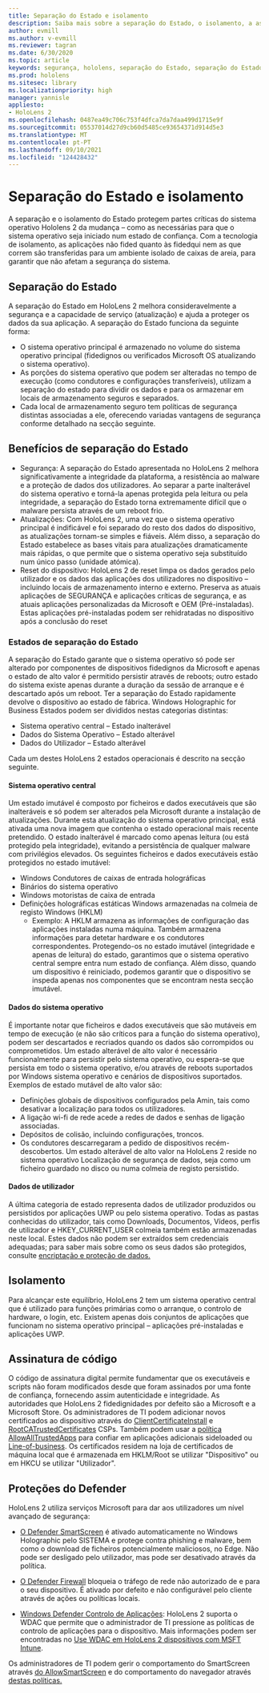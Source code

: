 ```yaml
---
title: Separação do Estado e isolamento
description: Saiba mais sobre a separação do Estado, o isolamento, a assinatura de códigos e as aplicações de defesa no seu HoloLens dispositivo de realidade mista 2.
author: evmill
ms.author: v-evmill
ms.reviewer: tagran
ms.date: 6/30/2020
ms.topic: article
keywords: segurança, hololens, separação do Estado, separação do Estado e isolamento, hololens2 segurança, visão geral de segurança, arquitetura de segurança, arquitetura, hololens 2 arquitetura
ms.prod: hololens
ms.sitesec: library
ms.localizationpriority: high
manager: yannisle
appliesto:
- HoloLens 2
ms.openlocfilehash: 0487ea49c706c753f4dfca7da7daa499d1715e9f
ms.sourcegitcommit: 05537014d27d9cb60d5485ce93654371d914d5e3
ms.translationtype: MT
ms.contentlocale: pt-PT
ms.lasthandoff: 09/10/2021
ms.locfileid: "124428432"
---
```

# <a name="state-separation-and-isolation"></a>Separação do Estado e isolamento

A separação e o isolamento do Estado protegem partes críticas do sistema operativo Hololens 2 da mudança – como as necessárias para que o sistema operativo seja iniciado num estado de confiança. Com a tecnologia de isolamento, as aplicações não fided quanto às fidedqui nem as que correm são transferidas para um ambiente isolado de caixas de areia, para garantir que não afetam a segurança do sistema.

## <a name="state-separation"></a>Separação do Estado

A separação do Estado em HoloLens 2 melhora consideravelmente a segurança e a capacidade de serviço (atualização) e ajuda a proteger os dados da sua aplicação.  A separação do Estado funciona da seguinte forma:
  * O sistema operativo principal é armazenado no volume do sistema operativo principal (fidedignos ou verificados Microsoft OS atualizando o sistema operativo).
  * As porções do sistema operativo que podem ser alteradas no tempo de execução (como condutores e configurações transferíveis), utilizam a separação do estado para dividir os dados e para os armazenar em locais de armazenamento seguros e separados.
  * Cada local de armazenamento seguro tem políticas de segurança distintas associadas a ele, oferecendo variadas vantagens de segurança conforme detalhado na secção seguinte.

## <a name="state-separation-benefits"></a>Benefícios de separação do Estado

  * Segurança: A separação do Estado apresentada no HoloLens 2 melhora significativamente a integridade da plataforma, a resistência ao malware e a proteção de dados dos utilizadores. Ao separar a parte inalterável do sistema operativo e torná-la apenas protegida pela leitura ou pela integridade, a separação do Estado torna extremamente difícil que o malware persista através de um reboot frio. 
  * Atualizações: Com HoloLens 2, uma vez que o sistema operativo principal é indificável e foi separado do resto dos dados do dispositivo, as atualizações tornam-se simples e fiáveis.  Além disso, a separação do Estado estabelece as bases vitais para atualizações dramaticamente mais rápidas, o que permite que o sistema operativo seja substituído num único passo (unidade atómica).
  * Reset do dispositivo: HoloLens 2 de reset limpa os dados gerados pelo utilizador e os dados das aplicações dos utilizadores no dispositivo – incluindo locais de armazenamento interno e externo. Preserva as atuais aplicações de SEGURANÇA e aplicações críticas de segurança, e as atuais aplicações personalizadas da Microsoft e OEM (Pré-instaladas). Estas aplicações pré-instaladas podem ser rehidratadas no dispositivo após a conclusão do reset

### <a name="state-separation-states"></a>Estados de separação do Estado

A separação do Estado garante que o sistema operativo só pode ser alterado por componentes de dispositivos fidedignos da Microsoft e apenas o estado de alto valor é permitido persistir através de reboots; outro estado do sistema existe apenas durante a duração da sessão de arranque e é descartado após um reboot. Ter a separação do Estado rapidamente devolve o dispositivo ao estado de fábrica. Windows Holographic for Business Estados podem ser divididos nestas categorias distintas:
  * Sistema operativo central – Estado inalterável
  * Dados do Sistema Operativo – Estado alterável 
  * Dados do Utilizador – Estado alterável

Cada um destes HoloLens 2 estados operacionais é descrito na secção seguinte.

#### <a name="core-operating-system"></a>Sistema operativo central

Um estado imutável é composto por ficheiros e dados executáveis que são inalteráveis e só podem ser alterados pela Microsoft durante a instalação de atualizações. Durante esta atualização do sistema operativo principal, está ativada uma nova imagem que contenha o estado operacional mais recente pretendido.
O estado inalterável é marcado como apenas leitura (ou está protegido pela integridade), evitando a persistência de qualquer malware com privilégios elevados. Os seguintes ficheiros e dados executáveis estão protegidos no estado imutável:
  * Windows Condutores de caixas de entrada holográficas
  * Binários do sistema operativo
  * Windows motoristas de caixa de entrada
  * Definições holográficas estáticas Windows armazenadas na colmeia de registo Windows (HKLM)
    * Exemplo: A HKLM armazena as informações de configuração das aplicações instaladas numa máquina. Também armazena informações para detetar hardware e os condutores correspondentes.
Protegendo-os no estado imutável (integridade e apenas de leitura) do estado, garantimos que o sistema operativo central sempre entra num estado de confiança. Além disso, quando um dispositivo é reiniciado, podemos garantir que o dispositivo se inspeda apenas nos componentes que se encontram nesta secção imutável. 

#### <a name="operating-system-data"></a>Dados do sistema operativo 

É importante notar que ficheiros e dados executáveis que são mutáveis em tempo de execução (e não são críticos para a função do sistema operativo), podem ser descartados e recriados quando os dados são corrompidos ou comprometidos. Um estado alterável de alto valor é necessário funcionalmente para persistir pelo sistema operativo, ou espera-se que persista em todo o sistema operativo, e/ou através de reboots suportados por Windows sistema operativo e cenários de dispositivos suportados. Exemplos de estado mutável de alto valor são:
  * Definições globais de dispositivos configurados pela Amin, tais como desativar a localização para todos os utilizadores.
  * A ligação wi-fi de rede acede a redes de dados e senhas de ligação associadas.
  * Depósitos de colisão, incluindo configurações, troncos.
  * Os condutores descarregaram a pedido de dispositivos recém-descobertos.
Um estado alterável de alto valor na HoloLens 2 reside no sistema operativo Localização de segurança de dados, seja como um ficheiro guardado no disco ou numa colmeia de registo persistido.

#### <a name="user-data"></a>Dados de utilizador

A última categoria de estado representa dados de utilizador produzidos ou persistidos por aplicações UWP ou pelo sistema operativo. Todas as pastas conhecidas do utilizador, tais como Downloads, Documentos, Vídeos, perfis de utilizador e HKEY_CURRENT_USER colmeia também estão armazenadas neste local. Estes dados não podem ser extraídos sem credenciais adequadas; para saber mais sobre como os seus dados são protegidos, consulte [encriptação e proteção de dados.](security-encryption-data-protection.md)

##  <a name="isolation"></a>Isolamento

Para alcançar este equilíbrio, HoloLens 2 tem um sistema operativo central que é utilizado para funções primárias como o arranque, o controlo de hardware, o login, etc. Existem apenas dois conjuntos de aplicações que funcionam no sistema operativo principal – aplicações pré-instaladas e aplicações UWP.

## <a name="code-signing"></a>Assinatura de código

O código de assinatura digital permite fundamentar que os executáveis e scripts não foram modificados desde que foram assinados por uma fonte de confiança, fornecendo assim autenticidade e integridade. As autoridades que HoloLens 2 fidedignidades por defeito são a Microsoft e a Microsoft Store. Os administradores de TI podem adicionar novos certificados ao dispositivo através do [ClientCertificateInstall](/windows/client-management/mdm/clientcertificateinstall-csp) e [RootCATrustedCertificates](/windows/client-management/mdm/rootcacertificates-csp) CSPs. Também podem usar a [política AllowAllTrustedApps](/windows/client-management/mdm/policy-csp-applicationmanagement#applicationmanagement-allowalltrustedapps) para confiar em aplicações adicionais sideloaded ou [Line-of-business](/intune/apps/lob-apps-windows). Os certificados residem na loja de certificados de máquina local que é armazenada em HKLM/Root se utilizar "Dispositivo" ou em HKCU se utilizar "Utilizador".

## <a name="defender-protections"></a>Proteções do Defender
HoloLens 2 utiliza serviços Microsoft para dar aos utilizadores um nível avançado de segurança:

* [O Defender SmartScreen](/windows/security/threat-protection/microsoft-defender-smartscreen/microsoft-defender-smartscreen-overview) é ativado automaticamente no Windows Holographic pelo SISTEMA e protege contra phishing e malware, bem como o download de ficheiros potencialmente maliciosos, no Edge. Não pode ser desligado pelo utilizador, mas pode ser desativado através da política.

* [O Defender Firewall](/windows/security/threat-protection/windows-firewall/windows-firewall-with-advanced-security) bloqueia o tráfego de rede não autorizado de e para o seu dispositivo. É ativado por defeito e não configurável pelo cliente através de ações ou políticas locais. 

* [Windows Defender Controlo de Aplicações](/windows/security/threat-protection/windows-defender-application-control/wdac-and-applocker-overview): HoloLens 2 suporta o WDAC que permite que o administrador de TI pressione as políticas de controlo de aplicações para o dispositivo. Mais informações podem ser encontradas no [Use WDAC em HoloLens 2 dispositivos com MSFT Intune](/mem/intune/configuration/custom-profile-hololens). 

Os administradores de TI podem gerir o comportamento do SmartScreen através [do AllowSmartScreen](/windows/client-management/mdm/policy-csp-browser#browser-allowsmartscreen) e do comportamento do navegador através [destas políticas.](/windows/client-management/mdm/policy-csps-supported-by-hololens2) 

